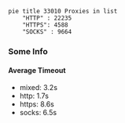 
```mermaid
pie title 33010 Proxies in list
    "HTTP" : 22235
    "HTTPS": 4588
    "SOCKS" : 9664
```

### Some Info
#### Average Timeout

- mixed: 3.2s
- http: 1.7s
- https: 8.6s
- socks: 6.5s